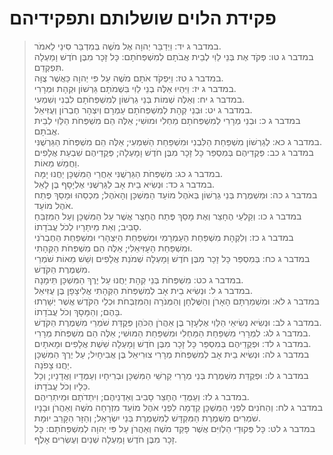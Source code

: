 # פקידת הלוים שושלותם ותפקידיהם

> במדבר ג יד: וַיְדַבֵּר יְהוָה אֶל מֹשֶׁה בְּמִדְבַּר סִינַי לֵאמֹר.  
> במדבר ג טו: פְּקֹד אֶת בְּנֵי לֵוִי לְבֵית אֲבֹתָם לְמִשְׁפְּחֹתָם:  כָּל זָכָר מִבֶּן חֹדֶשׁ וָמַעְלָה תִּפְקְדֵם.  
> במדבר ג טז: וַיִּפְקֹד אֹתָם מֹשֶׁה עַל פִּי יְהוָה כַּאֲשֶׁר צֻוָּה.  
> במדבר ג יז: וַיִּהְיוּ אֵלֶּה בְנֵי לֵוִי בִּשְׁמֹתָם גֵּרְשׁוֹן וּקְהָת וּמְרָרִי.  
> במדבר ג יח: וְאֵלֶּה שְׁמוֹת בְּנֵי גֵרְשׁוֹן לְמִשְׁפְּחֹתָם לִבְנִי וְשִׁמְעִי.  
> במדבר ג יט: וּבְנֵי קְהָת לְמִשְׁפְּחֹתָם עַמְרָם וְיִצְהָר חֶבְרוֹן וְעֻזִּיאֵל.  
> במדבר ג כ: וּבְנֵי מְרָרִי לְמִשְׁפְּחֹתָם מַחְלִי וּמוּשִׁי; אֵלֶּה הֵם מִשְׁפְּחֹת הַלֵּוִי לְבֵית אֲבֹתָם.  
> במדבר ג כא: לְגֵרְשׁוֹן מִשְׁפַּחַת הַלִּבְנִי וּמִשְׁפַּחַת הַשִּׁמְעִי; אֵלֶּה הֵם מִשְׁפְּחֹת הַגֵּרְשֻׁנִּי.  
> במדבר ג כב: פְּקֻדֵיהֶם בְּמִסְפַּר כָּל זָכָר מִבֶּן חֹדֶשׁ וָמָעְלָה; פְּקֻדֵיהֶם שִׁבְעַת אֲלָפִים וַחֲמֵשׁ מֵאוֹת.  
> במדבר ג כג: מִשְׁפְּחֹת הַגֵּרְשֻׁנִּי אַחֲרֵי הַמִּשְׁכָּן יַחֲנוּ יָמָּה.  
> במדבר ג כד: וּנְשִׂיא בֵית אָב לַגֵּרְשֻׁנִּי אֶלְיָסָף בֶּן לָאֵל.  
> במדבר ג כה: וּמִשְׁמֶרֶת בְּנֵי גֵרְשׁוֹן בְּאֹהֶל מוֹעֵד הַמִּשְׁכָּן וְהָאֹהֶל; מִכְסֵהוּ וּמָסַךְ פֶּתַח אֹהֶל מוֹעֵד.  
> במדבר ג כו: וְקַלְעֵי הֶחָצֵר וְאֶת מָסַךְ פֶּתַח הֶחָצֵר אֲשֶׁר עַל הַמִּשְׁכָּן וְעַל הַמִּזְבֵּחַ סָבִיב; וְאֵת מֵיתָרָיו לְכֹל עֲבֹדָתוֹ.  
> במדבר ג כז: וְלִקְהָת מִשְׁפַּחַת הַעַמְרָמִי וּמִשְׁפַּחַת הַיִּצְהָרִי וּמִשְׁפַּחַת הַחֶבְרֹנִי וּמִשְׁפַּחַת הָעָזִּיאֵלִי; אֵלֶּה הֵם מִשְׁפְּחֹת הַקְּהָתִי.  
> במדבר ג כח: בְּמִסְפַּר כָּל זָכָר מִבֶּן חֹדֶשׁ וָמָעְלָה שְׁמֹנַת אֲלָפִים וְשֵׁשׁ מֵאוֹת שֹׁמְרֵי מִשְׁמֶרֶת הַקֹּדֶשׁ.  
> במדבר ג כט: מִשְׁפְּחֹת בְּנֵי קְהָת יַחֲנוּ עַל יֶרֶךְ הַמִּשְׁכָּן תֵּימָנָה.  
> במדבר ג ל: וּנְשִׂיא בֵית אָב לְמִשְׁפְּחֹת הַקְּהָתִי אֱלִיצָפָן בֶּן עֻזִּיאֵל.  
> במדבר ג לא: וּמִשְׁמַרְתָּם הָאָרֹן וְהַשֻּׁלְחָן וְהַמְּנֹרָה וְהַמִּזְבְּחֹת וּכְלֵי הַקֹּדֶשׁ אֲשֶׁר יְשָׁרְתוּ בָּהֶם; וְהַמָּסָךְ וְכֹל עֲבֹדָתוֹ.  
> במדבר ג לב: וּנְשִׂיא נְשִׂיאֵי הַלֵּוִי אֶלְעָזָר בֶּן אַהֲרֹן הַכֹּהֵן פְּקֻדַּת שֹׁמְרֵי מִשְׁמֶרֶת הַקֹּדֶשׁ.  
> במדבר ג לג: לִמְרָרִי מִשְׁפַּחַת הַמַּחְלִי וּמִשְׁפַּחַת הַמּוּשִׁי; אֵלֶּה הֵם מִשְׁפְּחֹת מְרָרִי.  
> במדבר ג לד: וּפְקֻדֵיהֶם בְּמִסְפַּר כָּל זָכָר מִבֶּן חֹדֶשׁ וָמָעְלָה שֵׁשֶׁת אֲלָפִים וּמָאתָיִם.  
> במדבר ג לה: וּנְשִׂיא בֵית אָב לְמִשְׁפְּחֹת מְרָרִי צוּרִיאֵל בֶּן אֲבִיחָיִל; עַל יֶרֶךְ הַמִּשְׁכָּן יַחֲנוּ צָפֹנָה.  
> במדבר ג לו: וּפְקֻדַּת מִשְׁמֶרֶת בְּנֵי מְרָרִי קַרְשֵׁי הַמִּשְׁכָּן וּבְרִיחָיו וְעַמֻּדָיו וַאֲדָנָיו; וְכָל כֵּלָיו וְכֹל עֲבֹדָתוֹ.  
> במדבר ג לז: וְעַמֻּדֵי הֶחָצֵר סָבִיב וְאַדְנֵיהֶם; וִיתֵדֹתָם וּמֵיתְרֵיהֶם.  
> במדבר ג לח: וְהַחֹנִים לִפְנֵי הַמִּשְׁכָּן קֵדְמָה לִפְנֵי אֹהֶל מוֹעֵד מִזְרָחָה מֹשֶׁה וְאַהֲרֹן וּבָנָיו שֹׁמְרִים מִשְׁמֶרֶת הַמִּקְדָּשׁ לְמִשְׁמֶרֶת בְּנֵי יִשְׂרָאֵל; וְהַזָּר הַקָּרֵב יוּמָת.  
> במדבר ג לט: כָּל פְּקוּדֵי הַלְוִיִּם אֲשֶׁר פָּקַד מֹשֶׁה וְאַהֲרֹן עַל פִּי יְהוָה לְמִשְׁפְּחֹתָם:  כָּל זָכָר מִבֶּן חֹדֶשׁ וָמַעְלָה שְׁנַיִם וְעֶשְׂרִים אָלֶף.   
 

